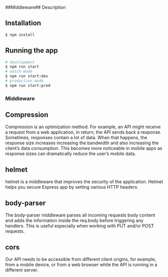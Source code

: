 ##Middleware## Description



## Installation

```bash
$ npm install
```

## Running the app

```bash
# development
$ npm run start
# watch mode
$ npm run start:dev
# production mode
$ npm run start:prod
```

### Middleware

## Compression
Compression is an optimization method. For example, an API might receive a request from a web application, in return, the API sends back a response. Sometimes, responses contain a lot of data. When that happens, the response size increases increasing the bandwidth and also increasing the client’s data consumption. This becomes more noticeable in mobile apps as response sizes can dramatically reduce the user’s mobile data.

## helmet
helmet is a middleware that improves the security of the application.
Helmet helps you secure Express app by setting various HTTP headers. 

## body-parser
The body-parser middleware parses all incoming requests body content and adds the information inside the req.body before triggering any handlers. This is useful especially when working with PUT and/or POST requests.

## cors

Our API needs to be accessible from different client origins, for example, from a mobile device, or from a web browser while the API is running in a different server. 